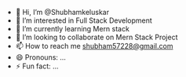 - 👋 Hi, I’m @Shubhamkeluskar
- 👀 I’m interested in Full Stack Development
- 🌱 I’m currently learning Mern stack
- 💞️ I’m looking to collaborate on Mern Stack Project
- 📫 How to reach me shubham57228@gmail.com
- 😄 Pronouns: ...
- ⚡ Fun fact: ...

<!---
Shubhamkeluskar/Shubhamkeluskar is a ✨ special ✨ repository because its `README.md` (this file) appears on your GitHub profile.
You can click the Preview link to take a look at your changes.
--->

